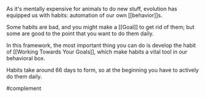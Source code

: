 As it's mentally expensive for animals to do new stuff, evolution has equipped us with habits: automation of our own [[behavior]]s.

Some habits are bad, and you might make a [[Goal]] to get rid of them; but some are good to the point that you want to do them daily.

In this framework, the most important thing you can do is develop the habit of [[Working Towards Your Goals]], which make habits a vital tool in our behavioral box.

Habits take around 66 days to form, so at the beginning you have to actively do them daily.

#complement 